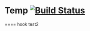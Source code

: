 # Temp [![Build Status](https://travis-ci.org/hokichaio/temp.svg?branch=master)](https://travis-ci.org/hokichaio/temp)

====
hook test2
